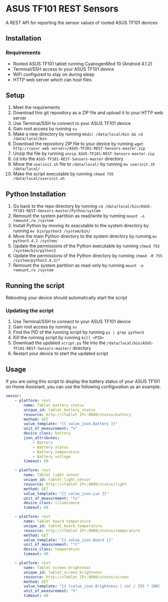 # ASUS TF101 REST Sensors
A REST API for reporting the sensor values of rooted ASUS TF101 devices

## Installation

### Requirements
- Rooted ASUS TF101 tablet running CyanogenMod 10 (Android 4.1.2)
- Terminal/SSH access to your ASUS TF101 device
- WiFi configured to stay on during sleep
- HTTP web server which can host files

## Setup
1. Meet the requirements
2. Download this git repository as a ZIP file and upload it to your HTTP web server
3. Use Terminal/SSH to connect to your ASUS TF101 device
4. Gain root access by running `su`
5. Make a new directory by running `mkdir /data/local/bin && cd /data/local/bin`
6. Download the repository ZIP file to your device by running `wget http://<your web server>/ASUS-TF101-REST-Sensors-master.zip`
7. Unzip the file by running `unzip ASUS-TF101-REST-Sensors-master.zip`
8. cd into the `ASUS-TF101-REST-Sensors-master` directory
9. Move the `userinit.sh` file to `/data/local/` by running `mv userinit.sh /data/local/`
10. Make the script executable by running `chmod 755 /data/local/userinit.sh`

## Python Installation
1. Go back to the repo directory by running `cd /data/local/bin/ASUS-TF101-REST-Sensors-master/Python/system`
2. Remount the system partition as read/write by running `mount -o remount,rw /system`
3. Install Python by moving its exacutable to the system directory by running `mv bin/python3 /system/bin/`
4. Move the main Python directory to the system directory by running `mv python3.4.2 /system/`
5. Update the permissions of the Python executable by running `chmod 755 /system/bin/python3`
6. Update the permissions of the Python directory by running `chmod -R 755 /system/python3.4.2/*`
7. Remount the system partition as read-only by running `mount -o remount,ro /system`

## Running the script
Rebooting your device should automatically start the script

### Updating the script
1. Use Terminal/SSH to connect to your ASUS TF101 device
2. Gain root access by running `su`
3. Find the PID of the running script by running `ps | grep python3`
4. Kill the running script by running `kill <PID>`
5. Download the updated `script.py` file into the `/data/local/bin/ASUS-TF101-REST-Sensors-master/` directory
6. Restart your device to start the updated script

## Usage
If you are using this script to display the battery status of your ASUS TF101 on Home Assistant, you can use the following configuration as an example:

```yaml
sensor:
    - platform: rest
        name: Tablet battery status
        unique_id: tablet_battery_status
        resource: http://<Tablet IP>:8000/status/battery
        method: GET
        value_template: "{{ value_json.Battery }}"
        unit_of_measurement: "%"
        device_class: battery
        json_attributes:
            - Battery
            - Battery status
            - Battery temperature
            - Battery voltage
        timeout: 60

    - platform: rest
        name: Tablet light sensor
        unique_id: tablet_light_sensor
        resource: http://<Tablet IP>:8000/status/light
        method: GET
        value_template: "{{ value_json.Lux }}"
        unit_of_measurement: "lx"
        device_class: illuminance
        timeout: 60

    - platform: rest
        name: Tablet board temperature
        unique_id: tablet_board_temperature
        resource: http://<Tablet IP>:8000/status/temperature
        method: GET
        value_template: "{{ value_json.Board }}"
        unit_of_measurement: "°C"
        device_class: temperature
        timeout: 60

    - platform: rest
        name: Tablet screen brightness
        unique_id: tablet_screen_brightness
        resource: http://<Tablet IP>:8000/status/screen
        method: GET
        value_template: "{{ (value_json.Brightness | int / 255 * 100) | round(0) }}"
        unit_of_measurement: "%"
        timeout: 60
```